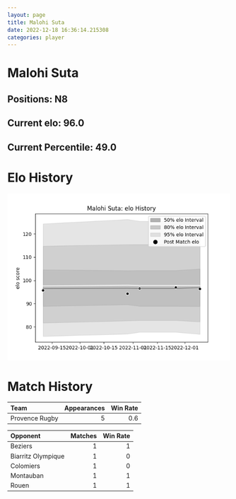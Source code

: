 ```yaml
---  
layout: page  
title: Malohi Suta  
date: 2022-12-18 16:36:14.215308  
categories: player  
---
```

# Malohi Suta

## Positions: N8

## Current elo: 96.0

## Current Percentile: 49.0

# Elo History


![elo history](history_MalohiSuta.png)
# Match History


| Team           |   Appearances |   Win Rate |
|:---------------|--------------:|-----------:|
| Provence Rugby |             5 |        0.6 |

| Opponent           |   Matches |   Win Rate |
|:-------------------|----------:|-----------:|
| Beziers            |         1 |          1 |
| Biarritz Olympique |         1 |          0 |
| Colomiers          |         1 |          0 |
| Montauban          |         1 |          1 |
| Rouen              |         1 |          1 |